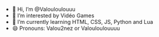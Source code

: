 - 👋 Hi, I’m @Valouloulouuu
- 👀 I’m interested by Vidéo Games
- 🌱 I’m currently learning HTML, CSS, JS, Python and Lua
- 😄 Pronouns: Valou2nez or Valouloulouuuu

<!---
Valouloulouuu/Valouloulouuu is a ✨ special ✨ repository because its `README.md` (this file) appears on your GitHub profile.
You can click the Preview link to take a look at your changes.
--->

